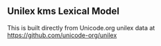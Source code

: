 Unilex kms Lexical Model
----------------------

This is built directly from Unicode.org unilex data at
https://github.com/unicode-org/unilex
